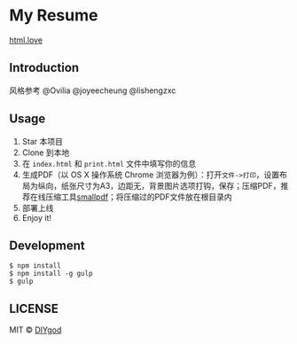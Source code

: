 # My Resume

[html.love](http://html.love)

## Introduction

风格参考 @Ovilia @joyeecheung @lishengzxc

## Usage

1. Star 本项目
1. Clone 到本地
1. 在 `index.html` 和 `print.html` 文件中填写你的信息
1. 生成PDF（以 OS X 操作系统 Chrome 浏览器为例）：打开`文件->打印`，设置布局为纵向，纸张尺寸为A3，边距无，背景图片选项打钩，保存；压缩PDF，推荐在线压缩工具[smallpdf](http://smallpdf.com/cn/compress-pdf)；将压缩过的PDF文件放在根目录内
1. 部署上线
1. Enjoy it!

## Development

```
$ npm install
$ npm install -g gulp
$ gulp
```

## LICENSE

MIT © [DIYgod](http://github.com/DIYgod)